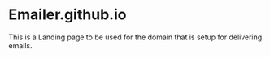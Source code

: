 # Emailer.github.io
This is a Landing page to be used for the domain that is setup for delivering emails.
